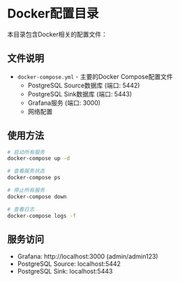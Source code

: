 # Docker配置目录

本目录包含Docker相关的配置文件：

## 文件说明

- `docker-compose.yml` - 主要的Docker Compose配置文件
  - PostgreSQL Source数据库 (端口: 5442)
  - PostgreSQL Sink数据库 (端口: 5443)
  - Grafana服务 (端口: 3000)
  - 网络配置

## 使用方法

```bash
# 启动所有服务
docker-compose up -d

# 查看服务状态
docker-compose ps

# 停止所有服务
docker-compose down

# 查看日志
docker-compose logs -f
```

## 服务访问

- Grafana: http://localhost:3000 (admin/admin123)
- PostgreSQL Source: localhost:5442
- PostgreSQL Sink: localhost:5443